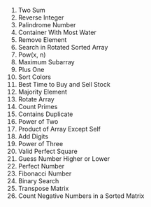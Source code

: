 1. Two Sum
7. Reverse Integer
9. Palindrome Number
11. Container With Most Water
27. Remove Element
33. Search in Rotated Sorted Array
50. Pow(x, n)
53. Maximum Subarray
66. Plus One
75. Sort Colors
121. Best Time to Buy and Sell Stock
169. Majority Element
189. Rotate Array
204. Count Primes
217. Contains Duplicate
231. Power of Two
238. Product of Array Except Self
258. Add Digits
326. Power of Three
367. Valid Perfect Square
374. Guess Number Higher or Lower
507. Perfect Number
509. Fibonacci Number
704. Binary Search
867. Transpose Matrix
1351. Count Negative Numbers in a Sorted Matrix